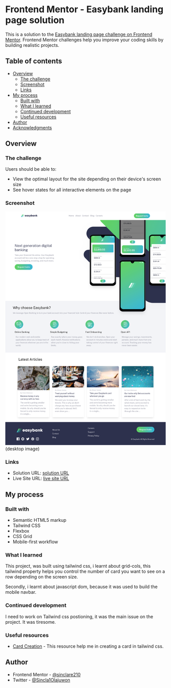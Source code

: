 # Frontend Mentor - Easybank landing page solution

This is a solution to the [Easybank landing page challenge on Frontend Mentor](https://www.frontendmentor.io/challenges/easybank-landing-page-WaUhkoDN). Frontend Mentor challenges help you improve your coding skills by building realistic projects. 

## Table of contents

- [Overview](#overview)
  - [The challenge](#the-challenge)
  - [Screenshot](#screenshot)
  - [Links](#links)
- [My process](#my-process)
  - [Built with](#built-with)
  - [What I learned](#what-i-learned)
  - [Continued development](#continued-development)
  - [Useful resources](#useful-resources)
- [Author](#author)
- [Acknowledgments](#acknowledgments)



## Overview

### The challenge

Users should be able to:

- View the optimal layout for the site depending on their device's screen size
- See hover states for all interactive elements on the page

### Screenshot

![](./screencapture-easybank-project-xl2c-vercel-app-2024-08-21-19_22_00.png)(desktop image)




### Links

- Solution URL: [solution URL](https://github.com/sinclare210/easybank_project)
- Live Site URL: [live site URL](https://easybank-project-xl2c.vercel.app/)

## My process

### Built with

- Semantic HTML5 markup
- Tailwind CSS
- Flexbox
- CSS Grid
- Mobile-first workflow



### What I learned

This project, was built using tailwind css, i learnt about grid-cols, this tailwind property helps you control the number of card you want to see on a row depending on the screen size.

Secondly, i learnt about javascript dom, because it was used to build the mobile navbar.


### Continued development

I need to work on Tailwind css postioning, it was the main issue on the project. It was tiresome.



### Useful resources

- [Card Creation](https://v1.tailwindcss.com/components/cards) - This resource help me in creating a card in tailwind css.


## Author

- Frontend Mentor - [@sinclare210](https://www.frontendmentor.io/profile/sinclare210)
- Twitter - [@Sincla1Olajuwon](https://x.com/Sincla1Olajuwon?t=9Rl_pnqS5YlDRBy-PVlhWQ&s=09)




